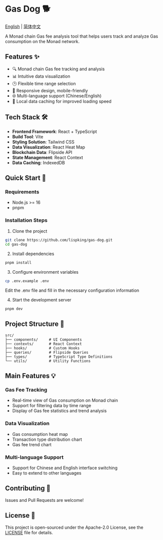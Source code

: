 # Gas Dog 🐕

[English](README.md) | [简体中文](README.zh.md)

A Monad chain Gas fee analysis tool that helps users track and analyze Gas consumption on the Monad network.

## Features ✨

- 🔍 Monad chain Gas fee tracking and analysis
- 📊 Intuitive data visualization
- 🕒 Flexible time range selection
- 📱 Responsive design, mobile-friendly
- 🌐 Multi-language support (Chinese/English)
- 💾 Local data caching for improved loading speed

## Tech Stack 🛠️

- **Frontend Framework**: React + TypeScript
- **Build Tool**: Vite
- **Styling Solution**: Tailwind CSS
- **Data Visualization**: React Heat Map
- **Blockchain Data**: Flipside API
- **State Management**: React Context
- **Data Caching**: IndexedDB

## Quick Start 🚀

### Requirements

- Node.js >= 16
- pnpm

### Installation Steps

1. Clone the project
```bash
git clone https://github.com/lispking/gas-dog.git
cd gas-dog
```

2. Install dependencies
```bash
pnpm install
```

3. Configure environment variables
```bash
cp .env.example .env
```
Edit the .env file and fill in the necessary configuration information

4. Start the development server
```bash
pnpm dev
```

## Project Structure 📁

```
src/
├── components/     # UI Components
├── contexts/       # React Context
├── hooks/          # Custom Hooks
├── queries/        # Flipside Queries
├── types/          # TypeScript Type Definitions
└── utils/          # Utility Functions
```

## Main Features 💡

### Gas Fee Tracking
- Real-time view of Gas consumption on Monad chain
- Support for filtering data by time range
- Display of Gas fee statistics and trend analysis

### Data Visualization
- Gas consumption heat map
- Transaction type distribution chart
- Gas fee trend chart

### Multi-language Support
- Support for Chinese and English interface switching
- Easy to extend to other languages

## Contributing 🤝

Issues and Pull Requests are welcome!

## License 📄

This project is open-sourced under the Apache-2.0 License, see the [LICENSE](LICENSE) file for details.
